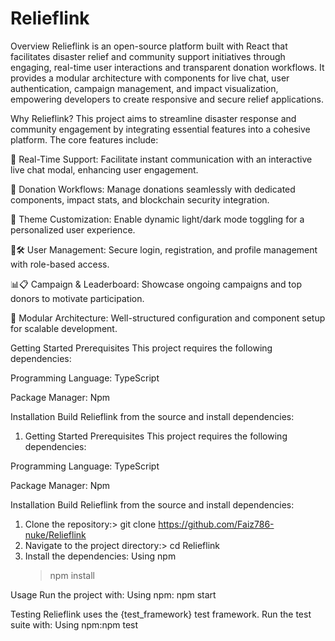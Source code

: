 # Relieflink
Overview
Relieflink is an open-source platform built with React that facilitates disaster relief and community support initiatives through engaging, real-time user interactions and transparent donation workflows. It provides a modular architecture with components for live chat, user authentication, campaign management, and impact visualization, empowering developers to create responsive and secure relief applications.

Why Relieflink?
This project aims to streamline disaster response and community engagement by integrating essential features into a cohesive platform. The core features include:

🎯 Real-Time Support: Facilitate instant communication with an interactive live chat modal, enhancing user engagement.

🚀 Donation Workflows: Manage donations seamlessly with dedicated components, impact stats, and blockchain security integration.

🎨 Theme Customization: Enable dynamic light/dark mode toggling for a personalized user experience.

🔐🛠 User Management: Secure login, registration, and profile management with role-based access.

📊📋 Campaign & Leaderboard: Showcase ongoing campaigns and top donors to motivate participation.

🧱 Modular Architecture: Well-structured configuration and component setup for scalable development.

Getting Started
Prerequisites
This project requires the following dependencies:

Programming Language: TypeScript

Package Manager: Npm

Installation
Build Relieflink from the source and install dependencies:
1. Getting Started
Prerequisites
This project requires the following dependencies:

Programming Language: TypeScript

Package Manager: Npm

Installation
Build Relieflink from the source and install dependencies:
1. Clone the repository:> git clone https://github.com/Faiz786-nuke/Relieflink
2. Navigate to the project directory:> cd Relieflink
3. Install the dependencies:
   Using npm
   > npm install

Usage
Run the project with:
Using npm: npm start

Testing
Relieflink uses the {test_framework} test framework. Run the test suite with:
Using npm:npm test



